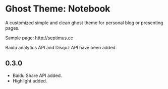 # Ghost Theme: Notebook

A customized simple and clean ghost theme for personal blog or presenting pages.

Sample page: http://septimus.cc

Baidu analytics API and Disquz API have been added.

## 0.3.0
- Baidu Share API added.
- Highlight added.
